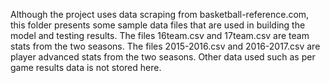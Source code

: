Although the project uses data scraping from basketball-reference.com, this folder presents some sample data files that are used 
in building the model and testing results.
The files 16team.csv and 17team.csv are team stats from the two seasons.
The files 2015-2016.csv and 2016-2017.csv are player advanced stats from the two seasons.
Other data used such as per game results data is not stored here.
